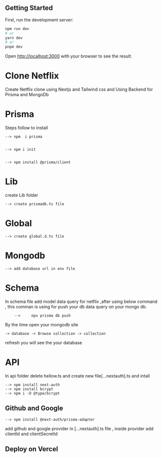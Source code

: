 ## Getting Started

First, run the development server:

```bash
npm run dev
# or
yarn dev
# or
pnpm dev
```

Open [http://localhost:3000](http://localhost:3000) with your browser to see the result.




# Clone Netflix 

Create Netflix clone using Nextjs and Tailwind css and Using Backend for Prisma and MongoDb


# Prisma
Steps follow to install 

    --> npm  i prisma 


    --> npm i init


    --> npm install @prisma/client

# Lib

 create Lib folder 

    --> create prismadb.ts file

# Global


    --> create global.d.ts file 

# Mongodb

    --> add database url in env file
 

# Schema

In schema file add model data query for netflix ,after using below command , this comman is using for push your db data query on your mongo db. 

        -->     npx prisma db push

By the time open your mongodb site 

    -> database -> Browse collection -> collection

 refresh  you will see the your database


# API

In api folder delete hellow.ts and create new file[...nextauth].ts and intall

    --> npm install next-auth
    --> npm install bcrypt
    --> npm i -D @type/bcrypt
 
 ## Github and Google

    --> npm install @next-auth/prisma-adapter


add github and google provider in  [...nextauth].ts file , inside provider add clientId and clientSecretId


## Deploy on Vercel
